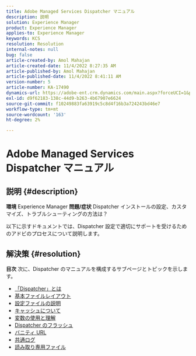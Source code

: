 ```yaml
---
title: Adobe Managed Services Dispatcher マニュアル
description: 説明
solution: Experience Manager
product: Experience Manager
applies-to: Experience Manager
keywords: KCS
resolution: Resolution
internal-notes: null
bug: false
article-created-by: Amol Mahajan
article-created-date: 11/4/2022 8:27:35 AM
article-published-by: Amol Mahajan
article-published-date: 11/4/2022 8:41:11 AM
version-number: 5
article-number: KA-17490
dynamics-url: https://adobe-ent.crm.dynamics.com/main.aspx?forceUCI=1&pagetype=entityrecord&etn=knowledgearticle&id=aa983485-1a5c-ed11-9561-6045bd006704
exl-id: d9f62183-138c-44d9-b263-4b67907e6624
source-git-commit: f10249883fa63919c5c8d4f16b3a724243bd46e7
workflow-type: tm+mt
source-wordcount: '163'
ht-degree: 2%

---
```


# Adobe Managed Services Dispatcher マニュアル

## 説明 {#description}

<b>環境</b>
Experience Manager
<b>問題/症状</b>
Dispatcher インストールの設定、カスタマイズ、トラブルシューティングの方法は？

以下に示すドキュメントでは、Dispatcher 設定で適切にサポートを受けるためのアドビのプロセスについて説明します。


## 解決策 {#resolution}

<b>目次</b>
次に、Dispatcher のマニュアルを構成するサブページとトピックを示します。

- [「Dispatcher」とは](https://experienceleague.adobe.com/docs/experience-cloud-kcs/kbarticles/KA-17911.html%3Flang%3Den)
- [基本ファイルレイアウト](https://experienceleague.adobe.com/docs/experience-cloud-kcs/kbarticles/KA-17502.html%3Flang%3Den)
- [設定ファイルの説明](https://experienceleague.adobe.com/docs/experience-cloud-kcs/kbarticles/KA-17477.html%3Flang%3Den)
- [キャッシュについて](https://experienceleague.adobe.com/docs/experience-cloud-kcs/kbarticles/KA-17912.html%3Flang%3Den)
- [変数の使用と理解](https://experienceleague.adobe.com/docs/experience-cloud-kcs/kbarticles/KA-17487.html%3Flang%3Den)
- [Dispatcher のフラッシュ](https://experienceleague.adobe.com/docs/experience-cloud-kcs/kbarticles/KA-17493.html%3Flang%3Den)
- [バニティ URL](https://experienceleague.adobe.com/docs/experience-cloud-kcs/kbarticles/KA-17463.html%3Flang%3Den)
- [共通ログ](https://experienceleague.adobe.com/docs/experience-cloud-kcs/kbarticles/KA-17914.html%3Flang%3Den)
- [読み取り専用ファイル](https://experienceleague.adobe.com/docs/experience-cloud-kcs/kbarticles/KA-17483.html%3Flang%3Den)
